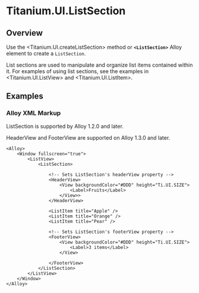# Titanium.UI.ListSection

<ProxySummary/>

## Overview

Use the <Titanium.UI.createListSection> method or **`<ListSection>`** Alloy element to create a `ListSection`.

List sections are used to manipulate and organize list items contained within it. For examples 
of using list sections, see the examples in <Titanium.UI.ListView> and <Titanium.UI.ListItem>.

## Examples

### Alloy XML Markup

ListSection is supported by Alloy 1.2.0 and later.

HeaderView and FooterView are supported on Alloy 1.3.0 and later.

    <Alloy>
        <Window fullscreen="true">
            <ListView>
                <ListSection>

                    <!-- Sets ListSection's headerView property -->
                    <HeaderView>
                        <View backgroundColor="#DDD" height="Ti.UI.SIZE">
                            <Label>Fruits</Label>
                        </View>>
                    </HeaderView>

                    <ListItem title="Apple" />
                    <ListItem title="Orange" />
                    <ListItem title="Pear" />

                    <!-- Sets ListSection's footerView property -->
                    <FooterView>
                        <View backgroundColor="#DDD" height="Ti.UI.SIZE">
                            <Label>3 items</Label>
                        </View>

                    </FooterView>
                </ListSection>
            </ListView>
        </Window>
    </Alloy>

<ApiDocs/>
